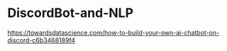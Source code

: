 # DiscordBot-and-NLP
https://towardsdatascience.com/how-to-build-your-own-ai-chatbot-on-discord-c6b3468189f4

